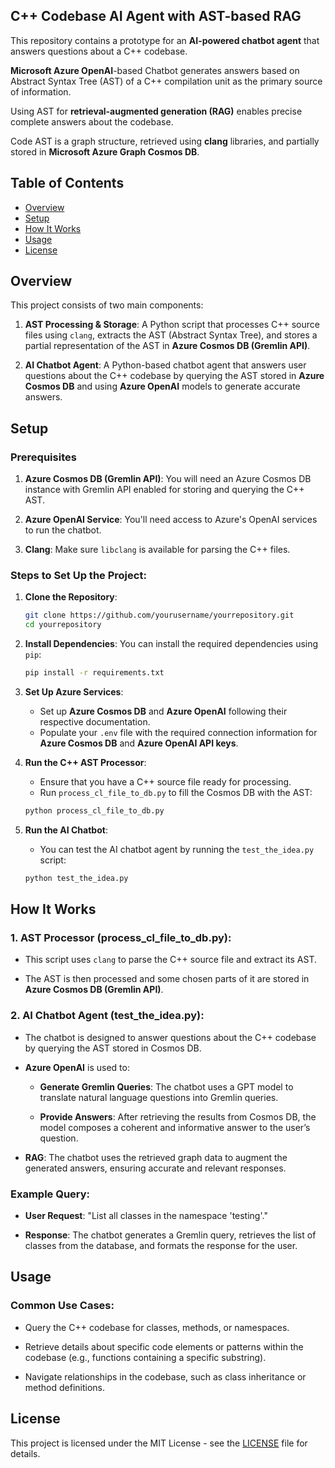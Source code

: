 ## C++ Codebase AI Agent with AST-based RAG

This repository contains a prototype for an **AI-powered chatbot agent** that answers questions about a C++ codebase. 

**Microsoft Azure OpenAI**-based Chatbot generates answers based on Abstract Syntax Tree (AST) of a C++ compilation unit as the primary source of information. 

Using AST for **retrieval-augmented generation (RAG)** enables precise complete answers about the codebase.

Code AST is a graph structure, retrieved using **clang** libraries, and partially stored in **Microsoft Azure Graph Cosmos DB**.

## Table of Contents
- [Overview](#overview)
- [Setup](#setup)
- [How It Works](#how-it-works)
- [Usage](#usage)
- [License](#license)

## Overview

This project consists of two main components:

1. **AST Processing & Storage**: A Python script that processes C++ source files using `clang`, extracts the AST (Abstract Syntax Tree), and stores a partial representation of the AST in **Azure Cosmos DB (Gremlin API)**.

2. **AI Chatbot Agent**: A Python-based chatbot agent that answers user questions about the C++ codebase by querying the AST stored in **Azure Cosmos DB** and using **Azure OpenAI** models to generate accurate answers.

## Setup

### Prerequisites

1. **Azure Cosmos DB (Gremlin API)**: You will need an Azure Cosmos DB instance with Gremlin API enabled for storing and querying the C++ AST.

2. **Azure OpenAI Service**: You'll need access to Azure's OpenAI services to run the chatbot.

3. **Clang**: Make sure `libclang` is available for parsing the C++ files.

### Steps to Set Up the Project:

1. **Clone the Repository**:
    ```bash
    git clone https://github.com/yourusername/yourrepository.git
    cd yourrepository
    ```

2. **Install Dependencies**:
   You can install the required dependencies using `pip`:
    ```bash
    pip install -r requirements.txt
    ```

4. **Set Up Azure Services**:
   - Set up **Azure Cosmos DB** and **Azure OpenAI** following their respective documentation.
   - Populate your `.env` file with the required connection information for **Azure Cosmos DB** and **Azure OpenAI API keys**.

6. **Run the C++ AST Processor**:
    - Ensure that you have a C++ source file ready for processing.
    - Run `process_cl_file_to_db.py` to fill the Cosmos DB with the AST:
    ```bash
    python process_cl_file_to_db.py
    ```
    
8. **Run the AI Chatbot**:
    - You can test the AI chatbot agent by running the `test_the_idea.py` script:
    ```bash
    python test_the_idea.py
    ```

## How It Works

### 1. **AST Processor (process_cl_file_to_db.py)**:
   
   - This script uses `clang` to parse the C++ source file and extract its AST.
   
   - The AST is then processed and some chosen parts of it are stored in **Azure Cosmos DB (Gremlin API)**.
   
### 2. **AI Chatbot Agent (test_the_idea.py)**:
   
   - The chatbot is designed to answer questions about the C++ codebase by querying the AST stored in Cosmos DB.
   
   - **Azure OpenAI** is used to:
   
     - **Generate Gremlin Queries**: The chatbot uses a GPT model to translate natural language questions into Gremlin queries.

     - **Provide Answers**: After retrieving the results from Cosmos DB, the model composes a coherent and informative answer to the user’s question.
   
   - **RAG**: The chatbot uses the retrieved graph data to augment the generated answers, ensuring accurate and relevant responses.

### Example Query:

- **User Request**: "List all classes in the namespace 'testing'."

- **Response**: The chatbot generates a Gremlin query, retrieves the list of classes from the database, and formats the response for the user.

## Usage

### Common Use Cases:

- Query the C++ codebase for classes, methods, or namespaces.

- Retrieve details about specific code elements or patterns within the codebase (e.g., functions containing a specific substring).

- Navigate relationships in the codebase, such as class inheritance or method definitions.

## License

This project is licensed under the MIT License - see the [LICENSE](LICENSE) file for details.
